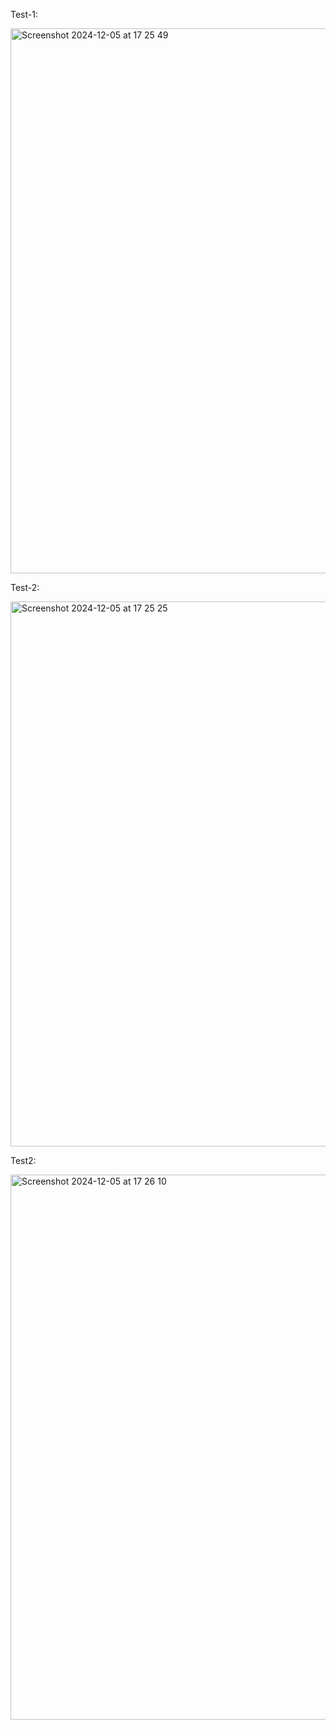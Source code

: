 Test-1:

<img width="872" alt="Screenshot 2024-12-05 at 17 25 49" src="https://github.com/user-attachments/assets/78242f57-e383-423a-bb1c-382025c0cd07">
<br>

Test-2:

<img width="872" alt="Screenshot 2024-12-05 at 17 25 25" src="https://github.com/user-attachments/assets/ce08f13f-3704-48bd-95d0-9ca8a26b72e6">
<br>

Test2:

<img width="872" alt="Screenshot 2024-12-05 at 17 26 10" src="https://github.com/user-attachments/assets/5c94dd27-05c8-4e7c-8ad7-59b1433a824f">
